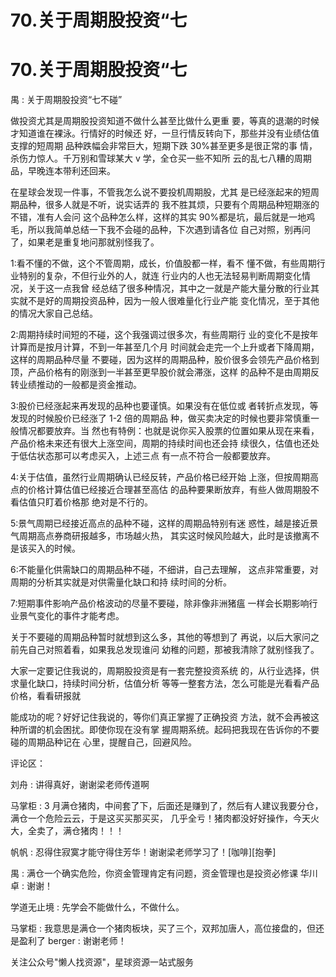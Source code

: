 # 70.关于周期股投资“七

# 70.关于周期股投资“七

禺 : 关于周期股投资“七不碰”

做投资尤其是周期股投资知道不做什么甚至比做什么更重 要，等真的退潮的时候才知道谁在裸泳。行情好的时候还 好，一旦行情反转向下，那些并没有业绩估值支撑的短周期 品种跌幅会非常巨大，短期下跌 30%甚至更多是很正常的事 情，杀伤力惊人。千万别和雪球某大 v 学，全仓买一些不知所 云的乱七八糟的周期品，早晚连本带利还回来。

在星球会发现一件事，不管我怎么说不要投机周期股，尤其 是已经涨起来的短周期品种，很多人就是不听，说实话弄的 我不胜其烦，只要有个周期品种短期涨的不错，准有人会问 这个品种怎么样，这样的其实 90%都是坑，最后就是一地鸡 毛，所以我简单总结一下我不会碰的品种，下次遇到请各位 自己对照，别再问了，如果老是重复地问那就别怪我了。

1:看不懂的不做，这个不管周期，成长，价值股都一样，看不 懂不做，有些周期行业特别的复杂，不但行业外的人，就连 行业内的人也无法轻易判断周期变化情况，关于这一点我曾 经总结了很多种情况，其中之一就是产能大量分散的行业其 实就不是好的周期投资品种，因为一般人很难量化行业产能 变化情况，至于其他的情况大家自己总结。

2:周期持续时间短的不碰，这个我强调过很多次，有些周期行 业的变化不是按年计算而是按月计算，不到一年甚至几个月 时间就会走完一个上升或者下降周期，这样的周期品种尽量 不要碰，因为这样的周期品种，股价很多会领先产品价格到 顶，产品价格有的刚涨到一半甚至更早股价就会滞涨，这样 的品种不是由周期反转业绩推动的一般都是资金推动。

3:股价已经涨起来再发现的品种也要谨慎。如果没有在低位或 者转折点发现，等发现的时候股价已经涨了 1-2 倍的周期品 种，做买卖决定的时候也要非常慎重一般情况都要放弃。当 然也有特例：也就是说你买入股票的位置如果从现在来看， 产品价格未来还有很大上涨空间，周期的持续时间也还会持 续很久，估值也还处于低估状态那可以考虑买入，上述三点 有一点不符合一般都要放弃。

4:关于估值，虽然行业周期确认已经反转，产品价格已经开始 上涨，但按周期高点的价格计算估值已经接近合理甚至高估 的品种要果断放弃，有些人做周期股不看估值只盯着价格那 绝对是不行的。

5:景气周期已经接近高点的品种不碰，这样的周期品特别有迷 惑性，越是接近景气周期高点券商研报越多，市场越火热， 其实这时候风险越大，此时是该撤离不是该买入的时候。

6:不能量化供需缺口的周期品种不碰，不细讲，自己去理解， 这点非常重要，对周期的分析其实就是对供需量化缺口和持 续时间的分析。

7:短期事件影响产品价格波动的尽量不要碰，除非像非洲猪瘟 一样会长期影响行业景气变化的事件才能考虑。

关于不要碰的周期品种暂时就想到这么多，其他的等想到了 再说，以后大家问之前先自己对照着看，如果我总发现谁问 幼稚的问题，那被我清除了就别怪我了。

大家一定要记住我说的，周期股投资是有一套完整投资系统 的，从行业选择，供求量化缺口，持续时间分析，估值分析 等等一整套方法，怎么可能是光看看产品价格，看看研报就

能成功的呢？好好记住我说的，等你们真正掌握了正确投资 方法，就不会再被这种所谓的机会困扰。即使你现在没有掌 握周期系统。起码把我现在告诉你的不要碰的周期品种记在 心里，提醒自己，回避风险。

评论区：

刘舟 : 讲得真好，谢谢梁老师传道啊

马掌柜 : 3 月满仓猪肉，中间套了下，后面还是赚到了，然后有人建议我要分仓，满仓一个危险云云，于是这买买那买买， 几乎全亏！猪肉都没好好操作，今天火大，全卖了，满仓猪肉！！！

帆帆 : 忍得住寂寞才能守得住芳华！谢谢梁老师学习了！[咖啡][抱拳]

禺 : 满仓一个确实危险，你资金管理肯定有问题，资金管理也是投资必修课 华川卓 : 谢谢！

学道无止境 : 先学会不能做什么，不做什么。

马掌柜 : 我意思是满仓一个猪肉板块，买了三个，双邦加唐人，高位接盘的，但还是盈利了 berger : 谢谢老师！

关注公众号"懒人找资源"，星球资源一站式服务